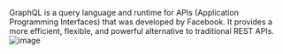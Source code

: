 GraphQL is a query language and runtime for APIs (Application Programming Interfaces) that was developed by Facebook.
It provides a more efficient, flexible, and powerful alternative to traditional REST APIs.
![image](https://github.com/arunkarthikak05/graphQL/assets/157454459/c6252e01-7326-4097-a464-5bd04bb90a19)

